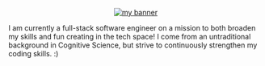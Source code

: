 <p align="center">
  <a href="" target="_blank" rel="noreferrer"><img src="" alt="my banner"></a>
</p>

I am currently a full-stack software engineer on a mission to both broaden my skills and fun creating in the tech space!
I come from an untraditional background in Cognitive Science, but strive to continuously strengthen my coding skills. :) 
